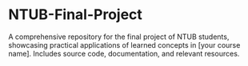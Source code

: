 # NTUB-Final-Project
A comprehensive repository for the final project of NTUB students, showcasing practical applications of learned concepts in [your course name]. Includes source code, documentation, and relevant resources.
